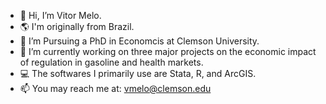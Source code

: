 - 👋 Hi, I’m Vitor Melo.
- 🌎 I'm originally from Brazil.
- 👀 I’m Pursuing a PhD in Economcis at Clemson University.
- 🌱 I’m currently working on three major projects on the economic impact of regulation in gasoline and health markets. 
- 💻 The softwares I primarily use are Stata, R, and ArcGIS.
- 📫 You may reach me at: vmelo@clemson.edu

<!---
vitormelo01/vitormelo01 is a ✨ special ✨ repository because its `README.md` (this file) appears on your GitHub profile.
You can click the Preview link to take a look at your changes.
--->
